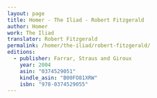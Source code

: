 ```yaml
---
layout: page
title: Homer - The Iliad - Robert Fitzgerald
author: Homer
work: The Iliad
translator: Robert Fitzgerald
permalink: /homer/the-iliad/robert-fitzgerald/
editions:
  - publisher: Farrar, Straus and Giroux
    year: 2004
    asin: "0374529051"
    kindle_asin: "B00FO81XRW"
    isbn: "978-0374529055"
---
```



